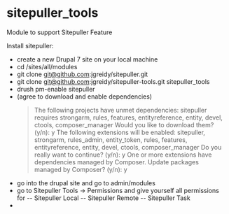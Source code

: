 # sitepuller_tools

Module to support Sitepuller Feature

Install sitepuller:
- create a new Drupal 7 site on your local machine <yoursite>
- cd <yoursite>/sites/all/modules
- git clone git@github.com:jgreidy/sitepuller.git
- git clone git@github.com:jgreidy/sitepuller-tools.git sitepuller_tools
- drush pm-enable sitepuller
- (agree to download and enable dependencies)
    > The following projects have unmet dependencies:
    sitepuller requires strongarm, rules, features, entityreference, entity, devel, ctools, composer_manager
    Would you like to download them? (y/n): y
    > The following extensions will be enabled: sitepuller, strongarm, rules_admin, entity_token,
    rules, features, entityreference, entity, devel, ctools, composer_manager
    Do you really want to continue? (y/n): y
    > One or more extensions have dependencies managed by Composer.
    Update packages managed by Composer? (y/n): y
- go into the drupal site and go to admin/modules
- go to Sitepuller Tools -> Permissions and give yourself all permissions for
-- Sitepuller Local
-- Sitepuller Remote
-- Sitepuller Task
-

